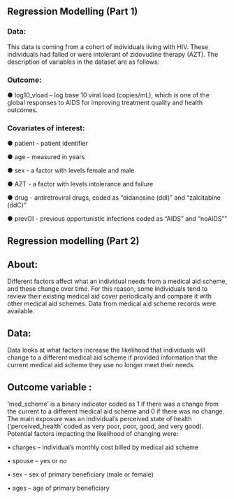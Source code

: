 ## Regression Modelling (Part 1)

### Data: 

This data is coming from a cohort of individuals living with HIV. These individuals had failed or were intolerant of zidovudine therapy (AZT). The description of variables in the dataset are as follows:

### Outcome:

● </li> log10_vload – log base 10 viral load (copies/mL), which is one of the global responses to AIDS for improving treatment quality and health outcomes. 

### Covariates of interest:
● patient - patient identifier

● age - measured in years

● sex - a factor with levels female and male

● AZT - a factor with levels intolerance and failure

● drug - antiretroviral drugs, coded as “didanosine (ddI)” and “zalcitabine (ddC)”

● prevOI - previous opportunistic infections coded as “AIDS” and “noAIDS””

## Regression modelling (Part 2)

## About:

Different factors affect what an individual needs from a medical aid scheme, and these change over time. For this reason, some individuals tend to review their existing medical aid cover periodically and compare it with other medical aid schemes. Data from medical aid scheme records were available. 

## Data:

Data looks at what factors increase the likelihood that individuals will change to a different medical aid scheme if provided information that the current medical aid scheme they use no longer meet their needs. 

## Outcome variable :
‘med_scheme’ is a binary indicator coded as 1 if there was a change from the current to a different medical aid scheme and 0 if there was no change. The main exposure was an individual’s perceived state of health (‘perceived_health’ coded as very poor, poor, good, and very good). Potential factors impacting the likelihood of changing were:

• charges – individual’s monthly cost billed by medical aid scheme 

• spouse – yes or no

• sex – sex of primary beneficiary (male or female)

• ages – age of primary beneficiary
